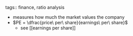 tags:: finance, ratio analysis

- measures how much the market values the company
- $PE = \dfrac{price\ per\ share}{earnings\ per\ share}$
	- see [[earnings per share]]